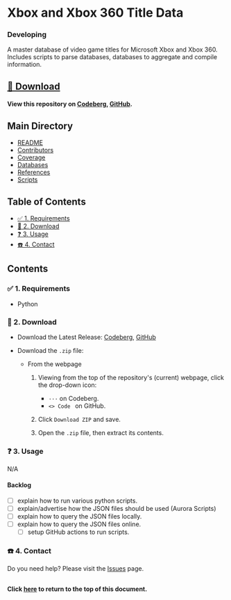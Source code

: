 # Xbox and Xbox 360 Title Data
### Developing

A master database of video game titles for Microsoft Xbox and Xbox 360. Includes
scripts to parse databases, databases to aggregate and compile information.

## [💾 Download](#-1-download)
#### View this repository on [Codeberg][001], [GitHub][002].

[001]: https://codeberg.org/portellam/xbox-and-xbox-360-title-data
[002]: https://github.com/portellam/xbox-and-xbox-360-title-data

##
## Main Directory

- [README](./README.md)
- [Contributors](./CONTRIBUTORS.md)
- [Coverage](./COVERAGE.md)
- [Databases](./databases/README.md)
- [References](./REFERENCES.md)
- [Scripts](./scripts/README.md)

## Table of Contents

- [✅ 1. Requirements](#-1-requirements)
- [💾 2. Download](#-2-download)
- [❓ 3. Usage](#-3-usage)
- [☎️ 4. Contact](#-4-contact)

## Contents

### ✅ 1. Requirements

- Python


### 💾 2. Download

- Download the Latest Release: [Codeberg][201], [GitHub][202]

- Download the `.zip` file:

  - From the webpage

    1. Viewing from the top of the repository's (current) webpage, click the
       drop-down icon:

       - `···` on Codeberg.
       - `<> Code ` on GitHub.

    2. Click `Download ZIP` and save.
    3. Open the `.zip` file, then extract its contents.

[201]: https://codeberg.org/portellam/xbox-and-xbox-360-title-data/releases/latest
[202]: https://github.com/portellam/xbox-and-xbox-360-title-data/releases/latest

### ❓ 3. Usage

N/A

#### Backlog

- [ ] explain how to run various python scripts.
- [ ] explain/advertise how the JSON files should be used (Aurora Scripts)
- [ ] explain how to query the JSON files locally.
- [ ] explain how to query the JSON files online.
  - [ ] setup GitHub actions to run scripts.

### ☎️ 4. Contact

Do you need help? Please visit the [Issues][401] page.

[401]: https://github.com/portellam/xbox-and-xbox-360-title-data/issues

##
#### Click [here](#xbox-and-xbox-360-title-data) to return to the top of this document.